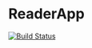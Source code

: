 # ReaderApp 
[![Build Status](https://travis-ci.org/sakshinagpal/ReaderApp.svg?branch=master)](https://travis-ci.org/sakshinagpal/ReaderApp)
